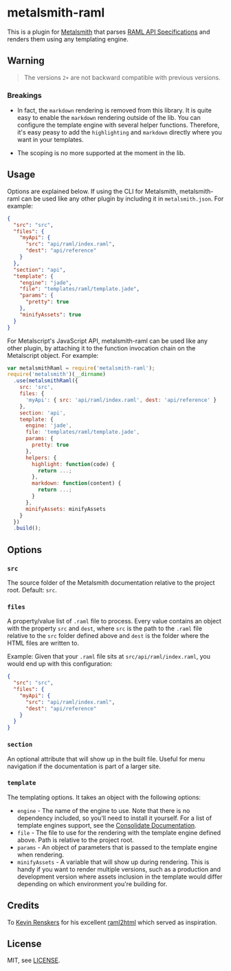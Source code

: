# metalsmith-raml

This is a plugin for [Metalsmith](http://metalsmith.io/) that parses [RAML API
Specifications](http://raml.org/) and renders them using any templating engine.

## Warning

> The versions `2+` are not backward compatible with previous versions. 

### Breakings

* In fact, the `markdown` rendering is removed from this library. It is quite easy to enable the `markdown` rendering
outside of the lib. You can configure the template engine with several helper functions. Therefore, it's easy peasy to 
add the `highlighting` and `markdown` directly where you want in your templates.

* The scoping is no more supported at the moment in the lib.

## Usage

Options are explained below. If using the CLI for Metalsmith, metalsmith-raml
can be used like any other plugin by including it in `metalsmith.json`. For 
example:

```json
{
  "src": "src",
  "files": {
    "myApi": { 
      "src": "api/raml/index.raml", 
      "dest": "api/reference"
    }
  },
  "section": "api",
  "template": {
    "engine": "jade",
    "file": "templates/raml/template.jade",
    "params": {
      "pretty": true
    },
    "minifyAssets": true
  }
}
```

For Metalscript's JavaScript API, metalsmith-raml can be used like any other
plugin, by attaching it to the function invocation chain on the Metalscript 
object. For example:

```js
var metalsmithRaml = require('metalsmith-raml');
require('metalsmith')(__dirname)
  .use(metalsmithRaml({
    src: 'src',
    files: {
      'myApi': { src: 'api/raml/index.raml', dest: 'api/reference' }
    },
    section: 'api',
    template: {
      engine: 'jade',
      file: 'templates/raml/template.jade',
      params: {
        pretty: true
      },
      helpers: {
        highlight: function(code) {
          return ...;
        },
        markdown: function(content) {
          return ...;
        }
      },
      minifyAssets: minifyAssets
    }
  })
  .build();
```

## Options

### `src`

The source folder of the Metalsmith documentation relative to the project 
root. Default: `src`.

### `files`

A property/value list of `.raml` file to process. Every value contains an 
object with the property `src` and `dest`, where `src` is the path to the 
`.raml` file relative to the `src` folder defined above and `dest` is the
folder where the HTML files are written to.

Example: Given that your `.raml` file sits at `src/api/raml/index.raml`, you
would end up with this configuration:

```json
{
  "src": "src",
  "files": {
    "myApi": { 
      "src": "api/raml/index.raml", 
      "dest": "api/reference"
    }
  }
}
```

### `section`

An optional attribute that will show up in the built file. Useful for menu 
navigation if the documentation is part of a larger site.

### `template`

The templating options. It takes an object with the following options:

 * `engine` - The name of the engine to use. Note that there is no dependency
   included, so you'll need to install it yourself. For a list of template
   engines support, see the [Consolidate Documentation](https://github.com/visionmedia/consolidate.js/#supported-template-engines).
 * `file` - The file to use for the rendering with the template engine defined
   above. Path is relative to the project root.
 * `params` - An object of parameters that is passed to the template engine 
   when rendering.
 * `minifyAssets` - A variable that will show up during rendering. This is 
   handy if you want to render multiple versions, such as a production and
   development version where assets inclusion in the template would differ
   depending on which environment you're building for.

## Credits

To [Kevin Renskers](https://github.com/kevinrenskers) for his excellent
[raml2html](https://github.com/kevinrenskers/raml2html) which served as
inspiration.

## License

MIT, see [LICENSE](LICENSE).
